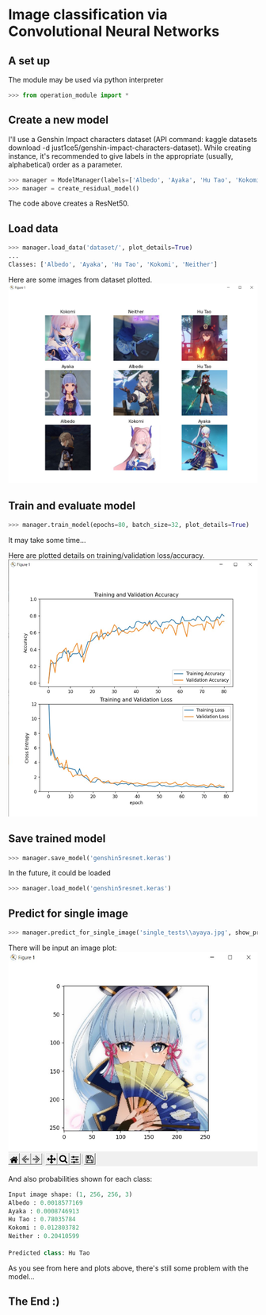 # Image classification via Convolutional Neural Networks

## A set up
The module may be used via python interpreter

```python
>>> from operation_module import *
```

## Create a new model

I'll use a Genshin Impact characters dataset (API command: kaggle datasets download -d just1ce5/genshin-impact-characters-dataset). While creating instance, it's recommended to give labels in the appropriate (usually, alphabetical) order as a parameter.
```python
>>> manager = ModelManager(labels=['Albedo', 'Ayaka', 'Hu Tao', 'Kokomi', 'Neither'])
>>> manager = create_residual_model()
```
The code above creates a ResNet50.

## Load data

```python
>>> manager.load_data('dataset/', plot_details=True)
...
Classes: ['Albedo', 'Ayaka', 'Hu Tao', 'Kokomi', 'Neither']
```
Here are some images from dataset plotted.
![](https://github.com/just1ce415/convnet_classifier/blob/main/images/data_plot2.jpg)

## Train and evaluate model
```python
>>> manager.train_model(epochs=80, batch_size=32, plot_details=True)
```
It may take some time...

Here are plotted details on training/validation loss/accuracy.
![](https://github.com/just1ce415/convnet_classifier/blob/main/images/train_plot.jpg)

## Save trained model

```python
>>> manager.save_model('genshin5resnet.keras')
```
In the future, it could be loaded
```python
>>> manager.load_model('genshin5resnet.keras')
```

## Predict for single image
```python
>>> manager.predict_for_single_image('single_tests\\ayaya.jpg', show_probs=True)
```
There will be input an image plot:
![](https://github.com/just1ce415/convnet_classifier/blob/main/images/image_pred_plot.jpg)

And also probabilities shown for each class:
```python
Input image shape: (1, 256, 256, 3)
Albedo : 0.0018577169
Ayaka : 0.0008746913
Hu Tao : 0.78035784
Kokomi : 0.012803782
Neither : 0.20410599

Predicted class: Hu Tao
```

As you see from here and plots above, there's still some problem with the model...

## The End :)